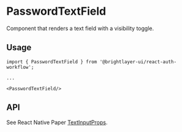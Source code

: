 # PasswordTextField

Component that renders a text field with a visibility toggle.


## Usage

```tsx
import { PasswordTextField } from '@brightlayer-ui/react-auth-workflow';

...

<PasswordTextField/>
```

## API

See React Native Paper [TextInputProps](https://callstack.github.io/react-native-paper/docs/components/TextInput/).

